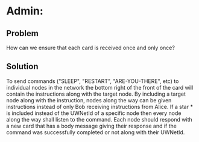 # Admin:
## Problem
How can we ensure that each card is received once and only once?
## Solution
To send commands ("SLEEP", "RESTART", "ARE-YOU-THERE", etc) to individual nodes in the network the bottom right of the front of the card will contain the instructions along with the target node. By including a target node along with the instruction, nodes along the way can be given instructions instead of only Bob receiving instructions from Alice. If a star * is included instead of the UWNetId of a specific node then every node along the way shall listen to the command. Each node should respond with a new card that has a body message giving their response and if the command was successfully completed or not along with their UWNetId.

